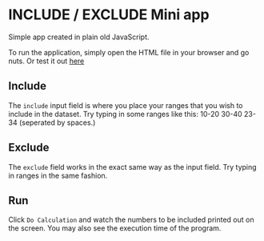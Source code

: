 # INCLUDE / EXCLUDE Mini app

Simple app created in plain old JavaScript.

To run the application, simply open the HTML file in your browser and go nuts.
Or test it out [here](https://oddis98.github.io/fotmob-coding-challenge/)

## Include

The `include` input field is where you place your ranges that you wish to include in the dataset.
Try typing in some ranges like this: 10-20 30-40 23-34 (seperated by spaces.)

## Exclude

The `exclude` field works in the exact same way as the input field.
Try typing in ranges in the same fashion.

## Run

Click `Do Calculation` and watch the numbers to be included printed out on the screen.
You may also see the execution time of the program.
